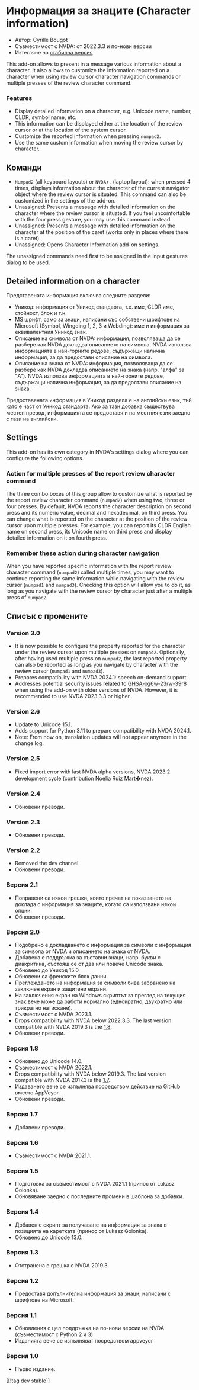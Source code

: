 # Информация за знаците (Character information) #

* Автор: Cyrille Bougot
* Съвместимост с NVDA: от 2022.3.3 и по-нови версии
* Изтегляне на [стабилна версия][1]

This add-on allows to present in a message various information about a
character.  It also allows to customize the information reported on a
character when using review cursor character navigation commands or multiple
presses of the review character command.

### Features

* Display detailed information on a character, e.g. Unicode name, number,
  CLDR, symbol name, etc.
* This information can be displayed either at the location of the review
  cursor or at the location of the system cursor.
* Customize the reported information when pressing `numpad2`.
* Use the same custom information when moving the review cursor by
  character.

## Команди

* `Numpad2` (all keyboard layouts) or `NVDA+.` (laptop layout): when pressed
  4 times, displays information about the character of the current navigator
  object where the review cursor is situated. This command can also be
  customized in the settings of the add-on.
* Unassigned: Presents a message with detailed information on the character
  where the review cursor is situated. If you feel uncomfortable with the
  four press gesture, you may use this command instead.
* Unassigned: Presents a message with detailed information on the character
  at the position of the caret (works only in places where there is a
  caret).
* Unassigned: Opens Character Information add-on settings.

The unassigned commands need first to be assigned in the Input gestures
dialog to be used.

## Detailed information on a character

Представената информация включва следните раздели:

* Уникод: информация от Уникод стандарта, т.е. име, CLDR име, стойност, блок
  и т.н.
* MS шрифт, само за знаци, написани със собствени шрифтове на Microsoft
  (Symbol, Wingding 1, 2, 3 и Webding): име и информация за еквивалентния
  Уникод знак.
* Описание на символа от NVDA: информация, позволяваща да се разбере как
  NVDA докладва описанието на символа. NVDA използва информацията в
  най-горните редове, съдържащи налична информация, за да предостави
  описание на символа.
* Описание на знака от NVDA: информация, позволяваща да се разбере как NVDA
  докладва описанието на знака (напр. "алфа" за "A"). NVDA използва
  информацията в най-горните редове, съдържащи налична информация, за да
  предостави описание на знака.

Предоставената информация в Уникод раздела е на английски език, тъй като е
част от Уникод стандарта. Ако за тази добавка съществува местен превод,
информацията се предоставя и на местния език заедно с тази на английски.

## Settings

This add-on has its own category in NVDA's settings dialog where you can
configure the following options.

### Action for multiple presses of the report review character command

The three combo boxes of this group allow to customize what is reported by
the report review character command (`numpad2`) when using two, three or
four presses.  By default, NVDA reports the character description on second
press and its numeric value, decimal and hexadecimal, on third press.  You
can change what is reported on the character at the position of the review
cursor upon multiple presses.  For example, you can report its CLDR English
name on second press, its Unicode name on third press and display detailed
information on it on fourth press.

### Remember these action during character navigation

When you have reported specific information with the report review character
command (`numpad2`) called multiple times, you may want to continue
reporting the same information while navigating with the review cursor
(`numpad1` and `numpad3`).  Checking this option will allow you to do it, as
long as you navigate with the review cursor by character just after a
multiple press of `numpad2`.

## Списък с промените

### Version 3.0

* It is now possible to configure the property reported for the character
  under the review cursor upon multiple presses on `numpad2`. Optionally,
  after having used multiple press on `numpad2`, the last reported property
  can also be reported as long as you navigate by character with the review
  cursor (`numpad1` and `numpad3`).
* Prepares compatibility with NVDA 2024.1: speech on-demand support.
* Addresses potential security issues related to [GHSA-xg6w-23rw-39r8][4]
  when using the add-on with older versions of NVDA. However, it is
  recommended to use NVDA 2023.3.3 or higher.

### Version 2.6

* Update to Unicode 15.1.
* Adds support for Python 3.11 to prepare compatibility with NVDA 2024.1.
* Note: From now on, translation updates will not appear anymore in the
  change log.

### Version 2.5

* Fixed import error with last NVDA alpha versions, NVDA 2023.2 development
  cycle (contribution Noelia Ruiz Mart�nez).

### Version 2.4

* Обновени преводи.

### Version 2.3

* Обновени преводи.

### Version 2.2

* Removed the dev channel.
* Обновени преводи.

### Версия 2.1

* Поправени са някои грешки, които пречат на показването на доклада с
  информация за знаците, когато са използвани някои опции.
* Обновени преводи.

### Версия 2.0


* Подобрено е докладването с информация за символи с информация за символа
  от NVDA и описанието на знака от NVDA.
* Добавена е поддръжка за съставни знаци, напр. букви с диакритика, състоящ
  се от два или повече Unicode знака.
* Обновено до Уникод 15.0
* Обновени са френските блок данни.
* Преглеждането на информация за символи бива забранено на заключен екран и
  защитени екрани.
* На заключения екран на Windows скриптът за преглед на текущия знак вече
  може да работи нормално (еднократно, двукратно или трикратно натискане).
* Съвместимост с NVDA 2023.1.
* Drops compatibility with NVDA below 2022.3.3. The last version compatible
  with NVDA 2019.3 is the [1.8][3].
* Обновени преводи.

### Версия 1.8

* Обновено до Unicode 14.0.
* Съвместимост с NVDA 2022.1.
* Drops compatibility with NVDA below 2019.3. The last version compatible
  with NVDA 2017.3 is the [1.7][2].
* Издаването вече се изпълнява посредством действие на GitHub вместо
  AppVeyor.
* Обновени преводи.

### Версия 1.7

* Добавени преводи.

### Версия 1.6

* Съвместимост с NVDA 2021.1.

### Версия 1.5

* Подготовка за съвместимост с NVDA 2021.1 (принос от Lukasz Golonka).
* Обновяване заедно с последните промени в шаблона за добавки.

### Версия 1.4

* Добавен е скрипт за получаване на информация за знака в позицията на
  каретката (принос от Lukasz Golonka).
* Обновено до Unicode 13.0.

### Версия 1.3

* Отстранена е грешка с NVDA 2019.3.


### Версия 1.2

* Предоставя допълнителна информация за знаци, написани с шрифтове на
  Microsoft.


### Версия 1.1

* Обновления с цел поддръжка на по-нови версии на NVDA (съвместимост с
  Python 2 и 3)
* Изданията вече се изпълняват посредством appveyor


### Версия 1.0

* Първо издание.

[[!tag dev stable]]

[1]: https://www.nvaccess.org/addonStore/legacy?file=charInfo

[2]:
https://github.com/CyrilleB79/charInfo/releases/download/V1.7/charInfo-1.7.nvda-addon

[3]:
https://github.com/CyrilleB79/charInfo/releases/download/V1.8/charInfo-1.8.nvda-addon

[4]:
https://github.com/nvaccess/nvda/security/advisories/GHSA-xg6w-23rw-39r8#event-132994
